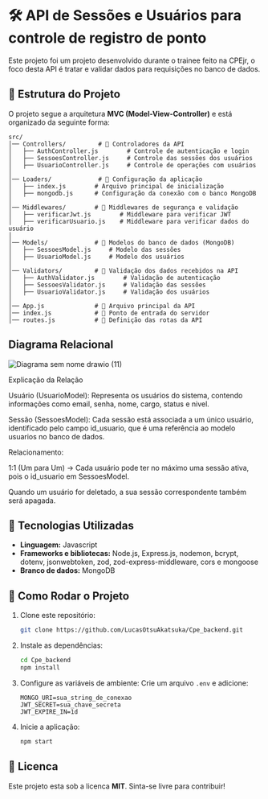 # 🛠 API de Sessões e Usuários para controle de registro de ponto

Este projeto foi um projeto desenvolvido durante o trainee feito na CPEjr, o foco desta API é tratar e validar dados para requisições no banco de dados.

## 📂 Estrutura do Projeto

O projeto segue a arquitetura **MVC (Model-View-Controller)** e está organizado da seguinte forma:

```
src/
│── Controllers/         # 📌 Controladores da API
│   ├── AuthController.js        # Controle de autenticação e login
│   ├── SessoesController.js     # Controle das sessões dos usuários
│   ├── UsuarioController.js     # Controle de operações com usuários
│
│── Loaders/             # 📌 Configuração da aplicação
│   ├── index.js        # Arquivo principal de inicialização
│   ├── mongodb.js      # Configuração da conexão com o banco MongoDB
│
│── Middlewares/        # 📌 Middlewares de segurança e validação
│   ├── verificarJwt.js        # Middleware para verificar JWT
│   ├── verificarUsuario.js    # Middleware para verificar dados do usuário
│
│── Models/             # 📌 Modelos do banco de dados (MongoDB)
│   ├── SessoesModel.js     # Modelo das sessões
│   ├── UsuarioModel.js     # Modelo dos usuários
│
│── Validators/         # 📌 Validação dos dados recebidos na API
│   ├── AuthValidator.js        # Validação de autenticação
│   ├── SessoesValidator.js     # Validação das sessões
│   ├── UsuarioValidator.js     # Validação dos usuários
│
│── App.js              # 📌 Arquivo principal da API
│── index.js            # 📌 Ponto de entrada do servidor
│── routes.js           # 📌 Definição das rotas da API
```

## **Diagrama Relacional**

![Diagrama sem nome drawio (11)](https://github.com/user-attachments/assets/d9d2ecfa-0407-4c19-9912-8c26ed92476d)

Explicação da Relação

Usuário (UsuarioModel): Representa os usuários do sistema, contendo informações como email, senha, nome, cargo, status e nivel.

Sessão (SessoesModel): Cada sessão está associada a um único usuário, identificado pelo campo id_usuario, que é uma referência ao modelo usuarios no banco de dados.

Relacionamento:

1:1 (Um para Um) → Cada usuário pode ter no máximo uma sessão ativa, pois o id_usuario em SessoesModel.

Quando um usuário for deletado, a sua sessão correspondente também será apagada.


## 🚀 **Tecnologias Utilizadas**
- **Linguagem:** Javascript
- **Frameworks e bibliotecas:** Node.js, Express.js, nodemon, bcrypt, dotenv, jsonwebtoken, zod, zod-express-middleware, cors e mongoose
- **Branco de dados:** MongoDB

## 📌 **Como Rodar o Projeto**
1. Clone este repositório:
   ```bash
   git clone https://github.com/LucasOtsuAkatsuka/Cpe_backend.git
   ```
2. Instale as dependências:
   ```bash
   cd Cpe_backend
   npm install
   ```
3. Configure as variáveis de ambiente:
   Crie um arquivo `.env` e adicione:
   ```env
   MONGO_URI=sua_string_de_conexao
   JWT_SECRET=sua_chave_secreta
   JWT_EXPIRE_IN=1d
   ```
4. Inicie a aplicação:
   ```bash
   npm start
   ```


## 📄 **Licenca**
Este projeto esta sob a licenca **MIT**. Sinta-se livre para contribuir!

